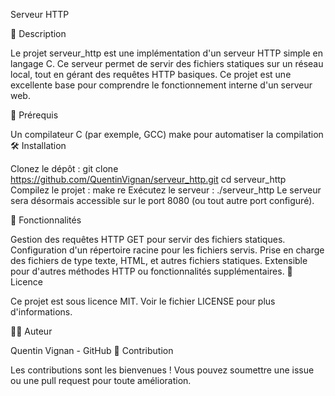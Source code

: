 Serveur HTTP

📄 Description

Le projet serveur_http est une implémentation d'un serveur HTTP simple en langage C. Ce serveur permet de servir des fichiers statiques sur un réseau local, tout en gérant des requêtes HTTP basiques. Ce projet est une excellente base pour comprendre le fonctionnement interne d'un serveur web.

🔧 Prérequis

Un compilateur C (par exemple, GCC)
make pour automatiser la compilation
🛠 Installation

Clonez le dépôt :
git clone https://github.com/QuentinVignan/serveur_http.git
cd serveur_http
Compilez le projet :
make re
Exécutez le serveur :
./serveur_http
Le serveur sera désormais accessible sur le port 8080 (ou tout autre port configuré).

🚀 Fonctionnalités

Gestion des requêtes HTTP GET pour servir des fichiers statiques.
Configuration d'un répertoire racine pour les fichiers servis.
Prise en charge des fichiers de type texte, HTML, et autres fichiers statiques.
Extensible pour d'autres méthodes HTTP ou fonctionnalités supplémentaires.
📜 Licence

Ce projet est sous licence MIT. Voir le fichier LICENSE pour plus d'informations.

👨‍💻 Auteur

Quentin Vignan - GitHub
🔄 Contribution

Les contributions sont les bienvenues ! Vous pouvez soumettre une issue ou une pull request pour toute amélioration.
